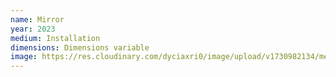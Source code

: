 ```yaml
---
name: Mirror
year: 2023
medium: Installation
dimensions: Dimensions variable
image: https://res.cloudinary.com/dyciaxri0/image/upload/v1730982134/memory/img4-cover_h1f7r7.jpg
---
```

